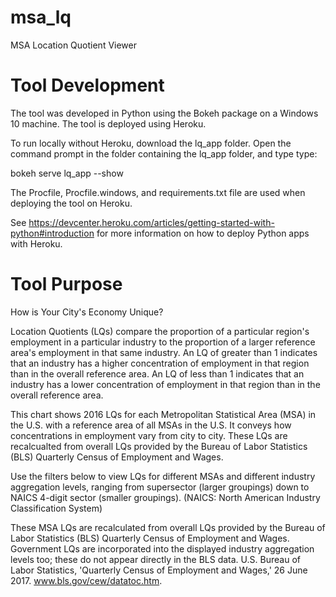 # msa_lq
MSA Location Quotient Viewer

#  Tool Development
The tool was developed in Python using the Bokeh package on a Windows 10 machine. The tool is deployed using Heroku. 

To run locally without Heroku, download the lq_app folder.  Open the command prompt in the folder containing the lq_app folder, and type type:

bokeh serve lq_app --show

The Procfile, Procfile.windows, and requirements.txt file are used when deploying the tool on Heroku.

See https://devcenter.heroku.com/articles/getting-started-with-python#introduction for more information on how to deploy Python apps with Heroku.

#  Tool Purpose
How is Your City's Economy Unique?

Location Quotients (LQs) compare the proportion of a particular region's employment in a 
particular industry to the proportion of a larger reference area's employment in that 
same industry. An LQ of greater than 1 indicates that an industry has a higher 
concentration of employment in that region than in the overall reference area. An LQ of
less than 1 indicates that an industry has a lower concentration of employment in that 
region than in the overall reference area.

This chart shows 2016 LQs for each Metropolitan Statistical Area (MSA) in the U.S. with a 
reference area of all MSAs in the U.S. It conveys how concentrations in employment vary 
from city to city. These LQs are recalcualted from overall LQs provided by the Bureau of 
Labor Statistics (BLS) Quarterly Census of Employment and Wages.

Use the filters below to view LQs for different MSAs and different industry aggregation 
levels, ranging from supersector (larger groupings) down to NAICS 4-digit sector (smaller 
groupings). (NAICS: North American Industry Classification System)

These MSA LQs are recalculated from overall LQs provided by the Bureau of Labor 
Statistics (BLS) Quarterly Census of Employment and Wages. Government LQs are 
incorporated into the displayed industry aggregation levels too; these do not appear 
directly in the BLS data.
U.S. Bureau of Labor Statistics, 'Quarterly Census of Employment and Wages,' 26 June 
2017. www.bls.gov/cew/datatoc.htm.
